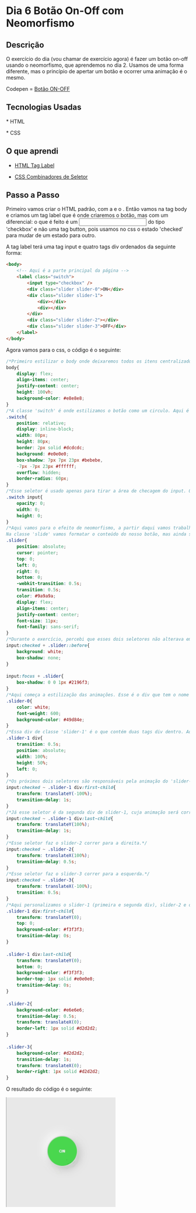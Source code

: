 # Dia 6 Botão On-Off com Neomorfismo

## Descrição

O exercício do dia (vou chamar de exercício agora) é fazer um botão on-off usando o neomorfismo, que aprendemos no dia 2. Usamos de uma forma diferente, mas o princípio de apertar um botão e ocorrer uma animação é o mesmo.


Codepen = [Botão ON-OFF](https://codepen.io/albusquercus94/pen/JjJPxEE)



## Tecnologias Usadas

\* HTML

\* CSS



## O que aprendi

* [HTML Tag Label](https://www.w3schools.com/tags/tag_label.asp)

* [CSS Combinadores de Seletor](https://www.w3schools.com/css/css_combinators.asp)

## Passo a Passo

Primeiro vamos criar o HTML padrão,  com a <head></head> e o <body></body>. Então vamos na tag body e criamos um tag label que é onde criaremos o botão, mas com um diferencial: o que é feito é um <input></input> do tipo 'checkbox' e não uma tag button, pois usamos no css o estado 'checked' para mudar de um estado para outro.

A tag label terá uma tag input e quatro tags div ordenados da seguinte forma:

~~~html
<body>
    <!-- Aqui é a parte principal da página -->
    <label class="switch">
        <input type="checkbox" />
        <div class="slider slider-0">ON</div>
        <div class="slider slider-1">
            <div></div>
            <div></div>
        </div>
        <div class="slider slider-2"></div>
        <div class="slider slider-3">OFF</div>
    </label>
</body>
~~~

Agora vamos para o css, o código é o seguinte:

~~~css
/*Primeiro estilizar o body onde deixaremos todos os itens centralizados.*/
body{
    display: flex;
    align-items: center;
    justify-content: center;
    height: 100vh;
    background-color: #e8e8e8;
}
/*A classe 'switch' é onde estilizamos o botão como um circulo. Aqui é onde especificamos o tamanho do botão, o formato, cor, borda.*/
.switch{
    position: relative;
    display: inline-block;
    width: 80px;
    height: 80px;
    border: 2px solid #dcdcdc;
    background: #e0e0e0;
    box-shadow: 7px 7px 23px #bebebe,
    -7px -7px 23px #ffffff;
    overflow: hidden;
    border-radius: 60px;
}
/*Esse seletor é usado apenas para tirar a área de checagem do input. O quadradinho azul some após essa estilização.*/
.switch input{
    opacity: 0;
    width: 0;
    height: 0;
}
/*Aqui vamos para o efeito de neomorfismo, a partir daqui vamos trabalhar em como será a transição do botão on para off.
Na classe 'slide' vamos formatar o conteúdo do nosso botão, mas ainda sem efeito.*/
.slider{
    position: absolute;
    cursor: pointer;
    top: 0;
    left: 0;
    right: 0;
    bottom: 0;
    -webkit-transition: 0.5s;
    transition: 0.5s;
    color: #9a9a9a;
    display: flex;
    align-items: center;
    justify-content: center;
    font-size: 11px;
    font-family: sans-serif;
}
/*Durante o exercício, percebi que esses dois seletores não alterava em nada o resultado, sendo assim, não consegui identificar o motivo deles estarem no código.*/
input:checked + .slider::before{
    background: white;
    box-shadow: none;
}

input:focus + .slider{
    box-shadow: 0 0 1px #2196f3;
}
/*Aqui começa a estilização das animações. Esse é o div que tem o nome ON.*/
.slider-0{
    color: white;
    font-weight: 600;
    background-color: #49d84e;
}
/*Essa div de classe 'slider-1' é o que contém duas tags div dentro. Aqui a altura dela é de 50%, pois ela terá uma animação diferente dos outros sliders.*/
.slider-1 div{
    transition: 0.5s;
    position: absolute;
    width: 100%;
    height: 50%;
    left: 0;
}
/*Os próximos dois seletores são responsáveis pela animação do 'slider-1'. No primeiro animamos a primeira div dentro de slider-1. Sua animação será de correr do meio pra cima.*/
input:checked ~ .slider-1 div:first-child{
    transform: translateY(-100%);
    transition-delay: 1s;
}
/*Já esse seletor é da segunda div de slider-1, cuja animação será correr do meio para baixo.*/
input:checked ~ .slider-1 div:last-child{
    transform: translateY(100%);
    transition-delay: 1s;
}
/*Esse seletor faz o slider-2 correr para a direita.*/
input:checked ~ .slider-2{
    transform: translateX(100%);
    transition-delay: 0.5s;
}
/*Esse seletor faz o slider-3 correr para a esquerda.*/
input:checked ~ .slider-3{
    transform: translateX(-100%);
    transition: 0.5s;
}
/*Aqui personalizamos o slider-1 (primeira e segunda div), slider-2 e o slider-3, respectivamente.*/
.slider-1 div:first-child{
    transform: translateY(0);
    top: 0;
    background-color: #f3f3f3;
    transition-delay: 0s;
}

.slider-1 div:last-child{
    transform: translateY(0);
    bottom: 0;
    background-color: #f3f3f3;
    border-top: 1px solid #e0e0e0;
    transition-delay: 0s;
}

.slider-2{
    background-color: #e6e6e6;
    transition-delay: 0.5s;
    transform: translateX(0);
    border-left: 1px solid #d2d2d2;
}

.slider-3{
    background-color: #d2d2d2;
    transition-delay: 1s;
    transform: translateX(0);
    border-right: 1px solid #d2d2d2;
}
~~~

O resultado do código é o seguinte:

![Resultado-Botao-On-Off](https://github.com/AlbusQuercus94/One-CSS-per-30-Days/blob/main/Desafios/Dia_06/Imagens/Resultado-Final-Botao-Neomorfismo.gif)